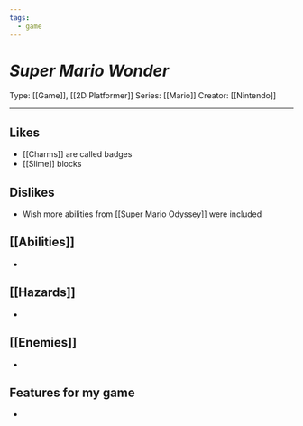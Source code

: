 ```yaml
---
tags:
  - game
---
```

# _Super Mario Wonder_

Type: [[Game]], [[2D Platformer]]
Series: [[Mario]]
Creator: [[Nintendo]]

----





## Likes
* [[Charms]] are called badges
* [[Slime]] blocks

## Dislikes
* Wish more abilities from [[Super Mario Odyssey]] were included

## [[Abilities]]
* 

## [[Hazards]]
* 

## [[Enemies]]
* 

## Features for my game
* 